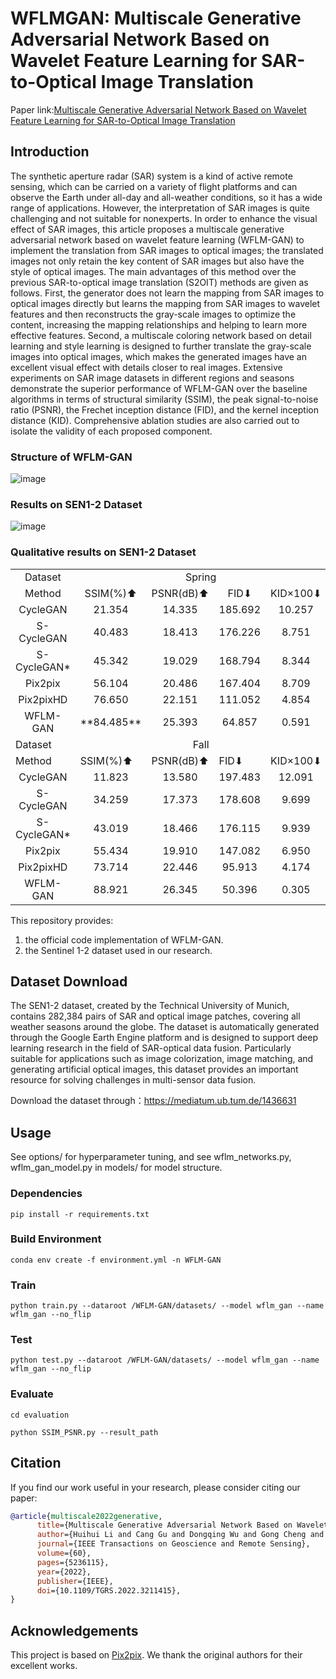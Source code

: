 # WFLMGAN: Multiscale Generative Adversarial Network Based on Wavelet Feature Learning for SAR-to-Optical Image Translation

Paper link:[Multiscale Generative Adversarial Network Based on Wavelet Feature Learning for SAR-to-Optical Image Translation](https://ieeexplore.ieee.org/document/9912365)

## Introduction 

The synthetic aperture radar (SAR) system is a kind of active remote sensing, which can be carried on a variety of flight platforms and can observe the Earth under all-day and all-weather conditions, so it has a wide range of applications. However, the interpretation of SAR images is quite challenging and not suitable for nonexperts. In order to enhance the visual effect of SAR images, this article proposes a multiscale generative adversarial network based on wavelet feature learning (WFLM-GAN) to implement the translation from SAR images to optical images; the translated images not only retain the key content of SAR images but also have the style of optical images. The main advantages of this method over the previous SAR-to-optical image translation (S2OIT) methods are given as follows. First, the generator does not learn the mapping from SAR images to optical images directly but learns the mapping from SAR images to wavelet features and then reconstructs the gray-scale images to optimize the content, increasing the mapping relationships and helping to learn more effective features. Second, a multiscale coloring network based on detail learning and style learning is designed to further translate the gray-scale images into optical images, which makes the generated images have an excellent visual effect with details closer to real images. Extensive experiments on SAR image datasets in different regions and seasons demonstrate the superior performance of WFLM-GAN over the baseline algorithms in terms of structural similarity (SSIM), the peak signal-to-noise ratio (PSNR), the Frechet inception distance (FID), and the kernel inception distance (KID). Comprehensive ablation studies are also carried out to isolate the validity of each proposed component.

### Structure of WFLM-GAN

![image](https://github.com/NWPU-IVIP/WFLM-GAN/blob/main/figures/figure1.png)

### Results on SEN1-2 Dataset

![image](https://github.com/NWPU-IVIP/WFLM-GAN/blob/main/figures/figure2.png)

### Qualitative results on SEN1-2 Dataset
<table>
    <tr>
      <td align="center">Dataset</td> 
       <td align="center" colspan="4">Spring</td>  
      <td align="center" colspan="4">Summer</td>  
   </tr>
    <tr align="center" >
  	  <td>Method</td> 
        <td>SSIM(%)⬆</td> 
        <td>PSNR(dB)⬆</td> 
        <td>FID⬇</td> 
        <td>KID×100⬇</td>   
        <td>SSIM(%)⬆</td> 
        <td>PSNR(dB)⬆</td> 
        <td>FID⬇</td> 
        <td>KID×100⬇</td> 
    </tr>
        <tr align="center" >
  	    <td>CycleGAN</td> 
        <td>21.354</td> 
        <td>14.335</td> 
        <td>185.692</td> 
        <td>10.257</td>   
        <td>14.546</td> 
        <td>13.405</td> 
        <td>194.549</td> 
        <td>12.624</td> 
    </tr>
    <tr align="center">
  	    <td>S-CycleGAN</td> 
        <td>40.483</td> 
        <td>18.413</td> 
        <td>176.226</td> 
        <td>8.751</td>   
        <td>35.262</td> 
        <td>17.524</td> 
        <td>195.703</td> 
        <td>12.154</td> 
    </tr>
    <tr align="center">
  	    <td>S-CycleGAN*</td> 
        <td>45.342</td> 
        <td>19.029</td> 
        <td>168.794</td> 
        <td>8.344</td>   
        <td>41.109</td> 
        <td>18.374</td> 
        <td>179.342</td> 
        <td>10.285</td> 
    </tr>
    <tr align="center">
  	    <td>Pix2pix</td> 
        <td>56.104</td> 
        <td>20.486</td> 
        <td>167.404</td> 
        <td>8.709</td>   
        <td>55.917</td> 
        <td>20.326</td> 
        <td>179.609</td> 
        <td>10.373</td> 
    </tr>
    <tr align="center">
  	    <td>Pix2pixHD</td> 
        <td>76.650</td> 
        <td>22.151</td> 
        <td>111.052</td> 
        <td>4.854</td>   
        <td>74.885</td> 
        <td>22.389</td> 
        <td>88.960</td> 
        <td>3.656</td> 
    </tr>
    <tr align="center">
  	    <td>WFLM-GAN</td> 
        <td> **84.485** </td> 
        <td> 25.393 </td> 
        <td> 64.857 </td> 
        <td> 0.591 </td>   
        <td> 86.999 </td> 
        <td> 26.198 </td> 
        <td> 50.499 </td> 
        <td> 0.564 </td> 
    </tr>
    <tr>
      <td>Dataset</td> 
       <td  align="center" colspan="4">Fall</td>    
      <td align="center" colspan="4">Winter</td>  
   </tr>
    <tr>
        <td>Method</td> 
  	  <td>SSIM(%)⬆</td> 
        <td>PSNR(dB)⬆</td> 
        <td>FID⬇</td> 
        <td>KID×100⬇</td>   
        <td>SSIM(%)⬆</td> 
        <td>PSNR(dB)⬆</td> 
        <td>FID⬇</td> 
        <td>KID×100⬇</td>  
    </tr>
        <tr align="center">
  	  <td>CycleGAN</td> 
        <td>11.823</td> 
        <td>13.580</td> 
        <td>197.483</td> 
        <td>12.091</td>   
        <td>9.151</td> 
        <td>11.902</td> 
        <td>207.992</td> 
        <td>13.320</td> 
    </tr>
          <tr align="center">
  	    <td>S-CycleGAN</td> 
        <td>34.259</td> 
        <td>17.373</td> 
        <td>178.608</td> 
        <td>9.699</td>   
        <td>45.631</td> 
        <td>20.208</td> 
        <td>186.985</td> 
        <td>10.999</td> 
    </tr>
          <tr align="center">
  	  <td>S-CycleGAN*</td> 
        <td>43.019</td> 
        <td>18.466</td> 
        <td>176.115</td> 
        <td>9.939</td>   
        <td>45.931</td> 
        <td>19.820</td> 
        <td>199.613</td> 
        <td>13.092</td> 
    </tr>
          <tr align="center">
  	  <td>Pix2pix</td> 
        <td>55.434</td> 
        <td>19.910</td> 
        <td>147.082</td> 
        <td>6.950</td>   
        <td>60.398</td> 
        <td>21.582</td> 
        <td>176.042</td> 
        <td>9.746</td> 
    </tr>
          <tr align="center">
  	  <td>Pix2pixHD</td> 
        <td>73.714</td> 
        <td>22.446</td> 
        <td>95.913</td> 
        <td>4.174</td>   
        <td>81.130</td> 
        <td>25.017</td> 
        <td>101.824</td> 
        <td>3.845</td> 
    </tr>
          <tr align="center">
  	  <td>WFLM-GAN</td> 
        <td>88.921</td> 
        <td>26.345</td> 
        <td>50.396</td> 
        <td>0.305</td>   
        <td>87.304</td> 
        <td>26.715</td> 
        <td>86.968</td> 
        <td>1.350</td> 
    </tr>
</table>

This repository provides:

1. the official code implementation of WFLM-GAN.
2. the  Sentinel 1-2 dataset used in our research. 


##  Dataset Download 
The SEN1-2 dataset, created by the Technical University of Munich, contains 282,384 pairs of SAR and optical image patches, covering all weather seasons around the globe. The dataset is automatically generated through the Google Earth Engine platform and is designed to support deep learning research in the field of SAR-optical data fusion. Particularly suitable for applications such as image colorization, image matching, and generating artificial optical images, this dataset provides an important resource for solving challenges in multi-sensor data fusion.

Download the dataset through：https://mediatum.ub.tum.de/1436631

## Usage

See options/ for hyperparameter tuning, and see wflm_networks.py, wflm_gan_model.py in models/ for model structure.

### Dependencies
```
pip install -r requirements.txt
```

### Build Environment

```
conda env create -f environment.yml -n WFLM-GAN
```

### Train
```
python train.py --dataroot /WFLM-GAN/datasets/ --model wflm_gan --name wflm_gan --no_flip
```
### Test
```
python test.py --dataroot /WFLM-GAN/datasets/ --model wflm_gan --name wflm_gan --no_flip 
```
### Evaluate
```
cd evaluation
```
```
python SSIM_PSNR.py --result_path 
```
## Citation

If you find our work useful in your research, please consider citing our paper:

```BibTeX
@article{multiscale2022generative,
      title={Multiscale Generative Adversarial Network Based on Wavelet Feature Learning for SAR-to-Optical Image Translation}, 
      author={Huihui Li and Cang Gu and Dongqing Wu and Gong Cheng and Lei Guo and Hang Liu},
      journal={IEEE Transactions on Geoscience and Remote Sensing},
      volume={60},
      pages={5236115},
      year={2022},
      publisher={IEEE},
      doi={10.1109/TGRS.2022.3211415},
}
```

## Acknowledgements
This project is based on [Pix2pix](https://github.com/junyanz/pytorch-CycleGAN-and-pix2pix/tree/master). We thank the original authors for their excellent works.
